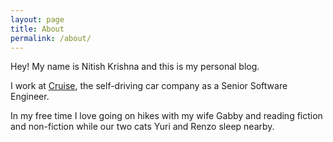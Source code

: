 ```yaml
---
layout: page
title: About
permalink: /about/
---
```


Hey! My name is Nitish Krishna and this is my personal blog.

I work at [Cruise](https://getcruise.com), the self-driving car company as a Senior Software Engineer.

In my free time I love going on hikes with my wife Gabby and reading fiction and non-fiction while our two cats Yuri and Renzo sleep nearby.